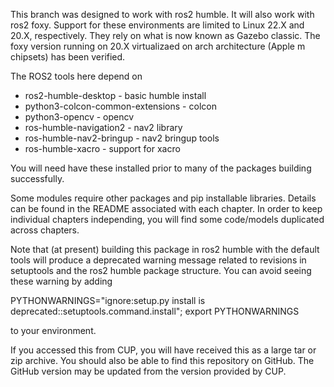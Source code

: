 This branch was designed to work with ros2 humble. It will also work with ros2 foxy. Support for these environments are limited to Linux 22.X and 20.X, respectively. They rely on what is now known as Gazebo classic. The foxy version running on 20.X virtualizaed on arch architecture (Apple m chipsets) has been verified.

The ROS2 tools here depend on

* ros2-humble-desktop - basic humble install
* python3-colcon-common-extensions - colcon
* python3-opencv - opencv
* ros-humble-navigation2 - nav2 library
* ros-humble-nav2-bringup - nav2 bringup tools
* ros-humble-xacro - support for xacro

You will need have these installed prior to many of the packages building successfully.

Some modules require other packages and pip installable libraries. Details can be found in the README associated with each chapter. In order to keep individual chapters independing, you will find some code/models duplicated across chapters. 

Note that (at present) building this package in ros2 humble with the default tools will produce a deprecated warning message related to revisions in setuptools and the ros2 humble package structure. You can avoid seeing these warning by adding

PYTHONWARNINGS="ignore:setup.py install is deprecated::setuptools.command.install"; export PYTHONWARNINGS

to your environment.

If you accessed this from CUP, you will have received this as a large tar or zip archive. You should also be able to find this repository on GitHub. The GitHub version may be updated from the version provided by CUP.


